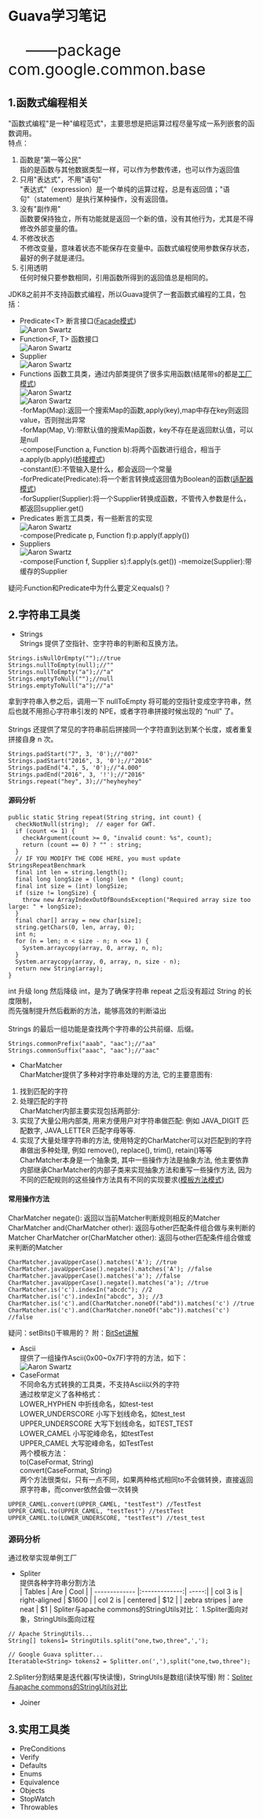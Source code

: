 # Guava学习笔记
<p style="font-size:32px">&nbsp;&nbsp;&nbsp;&nbsp;——package com.google.common.base</p>

1.函数式编程相关
----------------------------------------
"函数式编程"是一种"编程范式"，主要思想是把运算过程尽量写成一系列嵌套的函数调用。<br/>
特点：
1. 函数是"第一等公民"<br/>
指的是函数与其他数据类型一样，可以作为参数传递，也可以作为返回值<br/>
2. 只用"表达式"，不用"语句"<br/>
"表达式"（expression）是一个单纯的运算过程，总是有返回值；"语句"（statement）是执行某种操作，没有返回值。<br/>
3. 没有"副作用"<br/>
函数要保持独立，所有功能就是返回一个新的值，没有其他行为，尤其是不得修改外部变量的值。<br/>
4. 不修改状态<br/>
不修改变量，意味着状态不能保存在变量中。函数式编程使用参数保存状态，最好的例子就是递归。<br/>
5. 引用透明<br/>
任何时候只要参数相同，引用函数所得到的返回值总是相同的。<br/>

JDK8之前并不支持函数式编程，所以Guava提供了一套函数式编程的工具，包括：
* Predicate&lt;T&gt;  断言接口([Facade模式](https://www.baidu.com/s?wd=Facade模式))<br/>
![Aaron Swartz](https://raw.githubusercontent.com/leiy88/Guava/master/src/main/resources/Predicate.png)
* Function&lt;F, T&gt;   函数接口<br/>
![Aaron Swartz](https://raw.githubusercontent.com/leiy88/Guava/master/src/main/resources/Function.png)
* Supplier<br/>
![Aaron Swartz](https://raw.githubusercontent.com/leiy88/Guava/master/src/main/resources/Supplier.png)
* Functions  函数工具类，通过内部类提供了很多实用函数(结尾带s的都是[工厂模式](https://www.baidu.com/s?wd=工厂模式))<br/>
![Aaron Swartz](https://raw.githubusercontent.com/leiy88/Guava/master/src/main/resources/Functions.png)<br/>
![Aaron Swartz](https://raw.githubusercontent.com/leiy88/Guava/master/src/main/resources/FunctionsInnerClasses.png)<br/>
-forMap(Map):返回一个搜索Map的函数,apply(key),map中存在key则返回value，否则抛出异常<br/>
-forMap(Map, V):带默认值的搜索Map函数，key不存在是返回默认值，可以是null<br/>
-compose(Function a, Function b):将两个函数进行组合，相当于a.apply(b.apply)([桥接模式](https://www.baidu.com/s?wd=桥接模式))<br/>
-constant(E):不管输入是什么，都会返回一个常量<br/>
-forPredicate(Predicate):将一个断言转换成返回值为Boolean的函数([适配器模式](https://www.baidu.com/s?wd=适配器模式))<br/>
-forSupplier(Supplier):将一个Supplier转换成函数，不管传入参数是什么，都返回supplier.get()<br/>
* Predicates 断言工具类，有一些断言的实现<br/>
![Aaron Swartz](https://raw.githubusercontent.com/leiy88/Guava/master/src/main/resources/Predicates.png)<br/>
-compose(Predicate p, Function f):p.apply(f.apply())
* Suppliers<br/>
![Aaron Swartz](https://raw.githubusercontent.com/leiy88/Guava/master/src/main/resources/Suppliers.png)<br/>
-compose(Function f, Supplier s):f.apply(s.get())
-memoize(Supplier):带缓存的Supplier

疑问:Function和Predicate中为什么要定义equals()？

2.字符串工具类
----------------------------------------
* Strings<br/>
Strings 提供了空指针、空字符串的判断和互换方法。<br/>
```
Strings.isNullOrEmpty("");//true
Strings.nullToEmpty(null);//""
Strings.nullToEmpty("a");//"a"
Strings.emptyToNull("");//null
Strings.emptyToNull("a");//"a"
```
拿到字符串入参之后，调用一下 nullToEmpty 将可能的空指针变成空字符串，然后也就不用担心字符串引发的 NPE，或者字符串拼接时候出现的 “null” 了。<br/>
<br/>
Strings 还提供了常见的字符串前后拼接同一个字符直到达到某个长度，或者重复拼接自身 n 次。<br/>
```
Strings.padStart("7", 3, '0');//"007"
Strings.padStart("2016", 3, '0');//"2016"
Strings.padEnd("4.", 5, '0');//"4.000"
Strings.padEnd("2016", 3, '!');//"2016"
Strings.repeat("hey", 3);//"heyheyhey"
```
#### **源码分析**
```
public static String repeat(String string, int count) {
  checkNotNull(string);  // eager for GWT.
  if (count <= 1) {
    checkArgument(count >= 0, "invalid count: %s", count);
    return (count == 0) ? "" : string;
  }
  // IF YOU MODIFY THE CODE HERE, you must update StringsRepeatBenchmark
  final int len = string.length();
  final long longSize = (long) len * (long) count;
  final int size = (int) longSize;
  if (size != longSize) {
    throw new ArrayIndexOutOfBoundsException("Required array size too large: " + longSize);
  }
  final char[] array = new char[size];
  string.getChars(0, len, array, 0);
  int n;
  for (n = len; n < size - n; n <<= 1) {
    System.arraycopy(array, 0, array, n, n);
  }
  System.arraycopy(array, 0, array, n, size - n);
  return new String(array);
}
```
int 升级 long 然后降级 int，是为了确保字符串 repeat 之后没有超过 String 的长度限制，<br/>
而先强制提升然后截断的方法，能够高效的判断溢出<br/>
<br/>
Strings 的最后一组功能是查找两个字符串的公共前缀、后缀。<br/>
```
Strings.commonPrefix("aaab", "aac");//"aa"
Strings.commonSuffix("aaac", "aac");//"aac"
```
* CharMatcher<br/>
CharMatcher提供了多种对字符串处理的方法, 它的主要意图有:<br/>
1. 找到匹配的字符<br/>
2. 处理匹配的字符<br/>
CharMatcher内部主要实现包括两部分:<br/>
1. 实现了大量公用内部类, 用来方便用户对字符串做匹配: 例如 JAVA_DIGIT 匹配数字, JAVA_LETTER 匹配字母等等.<br/>
2. 实现了大量处理字符串的方法, 使用特定的CharMatcher可以对匹配到的字符串做出多种处理, 例如 remove(), replace(), trim(), retain()等等<br/>
CharMatcher本身是一个抽象类, 其中一些操作方法是抽象方法, 他主要依靠内部继承CharMatcher的内部子类来实现抽象方法和重写一些操作方法, 因为不同的匹配规则的这些操作方法具有不同的实现要求([模板方法模式](https://www.baidu.com/s?wd=模板方法模式))<br/>
#### 常用操作方法
CharMatcher negate(): 返回以当前Matcher判断规则相反的Matcher
CharMatcher and(CharMatcher other): 返回与other匹配条件组合做与来判断的Matcher
CharMatcher or(CharMatcher other): 返回与other匹配条件组合做或来判断的Matcher
```
CharMatcher.javaUpperCase().matches('A'); //true
CharMatcher.javaUpperCase().negate().matches('A'); //false
CharMatcher.javaUpperCase().matches('a'); //false
CharMatcher.javaUpperCase().negate().matches('a'); //true
CharMatcher.is('c').indexIn("abcdc"); //2
CharMatcher.is('c').indexIn("abcdc", 3); //3
CharMatcher.is('c').and(CharMatcher.noneOf("abd")).matches('c') //true
CharMatcher.is('c').and(CharMatcher.noneOf("abc")).matches('c') //false
```
疑问：setBits()干嘛用的？
附：[BitSet讲解](http://blog.csdn.net/feihong247/article/details/7849317)
* Ascii<br/>
提供了一组操作Ascii(0x00~0x7F)字符的方法，如下：<br/>
![Aaron Swartz](https://raw.githubusercontent.com/leiy88/Guava/master/src/main/resources/Ascii.png)
* CaseFormat<br/>
不同命名方式转换的工具类，不支持Ascii以外的字符<br/>
通过枚举定义了各种格式：<br/>
LOWER_HYPHEN 中折线命名，如test-test<br/>
LOWER_UNDERSCORE 小写下划线命名，如test_test<br/>
UPPER_UNDERSCORE 大写下划线命名，如TEST_TEST<br/>
LOWER_CAMEL 小写驼峰命名，如testTest<br/>
UPPER_CAMEL 大写驼峰命名，如TestTest<br/>
两个模板方法：<br/>
to(CaseFormat, String)<br/>
convert(CaseFormat, String)<br/>
两个方法很类似，只有一点不同，如果两种格式相同to不会做转换，直接返回原字符串，而conver依然会做一次转换
```
UPPER_CAMEL.convert(UPPER_CAMEL, "testTest") //TestTest
UPPER_CAMEL.to(UPPER_CAMEL, "testTest") //testTest
UPPER_CAMEL.to(LOWER_UNDERSCORE, "testTest") //test_test
```
### 源码分析<br/>
通过枚举实现单例工厂

* Spliter<br/>
提供各种字符串分割方法<br/>
| Tables        | Are           | Cool  |
| ------------- |:-------------:| -----:|
| col 3 is      | right-aligned | $1600 |
| col 2 is      | centered      |   $12 |
| zebra stripes | are neat      |    $1 |
Spliter与apache commons的StringUtils对比：
1.Spliter面向对象，StringUtils面向过程
```
// Apache StringUtils...
String[] tokens1= StringUtils.split("one,two,three",',');

// Google Guava splitter...
Iteratable<String> tokens2 = Splitter.on(','),split("one,two,three");
```
2.Spliter分割结果是迭代器(写快读慢)，StringUtils是数组(读快写慢)
附：[Spliter与apache commons的StringUtils对比](http://vipcowrie.iteye.com/blog/1513693)
* Joiner<br/>

3.实用工具类
----------------------------------------
* PreConditions<br/>
* Verify<br/>
* Defaults<br/>
* Enums<br/>
* Equivalence<br/>
* Objects<br/>
* StopWatch<br/>
* Throwables<br/>